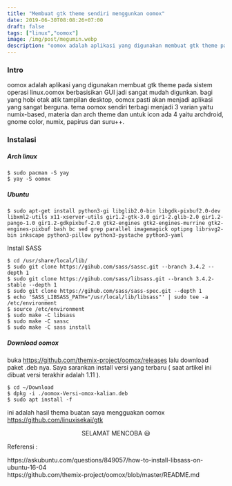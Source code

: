 ```yaml
---
title: "Membuat gtk theme sendiri menggunkan oomox"
date: 2019-06-30T08:08:26+07:00
draft: false
tags: ["linux","oomox"]
image: /img/post/megumin.webp
description: "oomox adalah aplikasi yang digunakan membuat gtk theme pada sistem operasi linux.oomox berbasisikan GUI jadi sangat mudah digunkan"
---
```


### Intro

oomox adalah aplikasi yang digunakan membuat gtk theme pada sistem operasi linux.oomox berbasisikan GUI jadi sangat mudah digunkan. bagi yang hobi otak atik tampilan desktop, oomox  pasti akan menjadi aplikasi yang sangat berguna. tema oomox sendiri terbagi menjadi 3 varian yaitu numix-based, materia dan arch theme dan untuk icon ada 4 yaitu archdroid, gnome color, numix, papirus dan suru++.

### Instalasi

##### Arch linux

    $ sudo pacman -S yay
    $ yay -S oomox

##### Ubuntu

    $ sudo apt-get install python3-gi libglib2.0-bin libgdk-pixbuf2.0-dev libxml2-utils x11-xserver-utils gir1.2-gtk-3.0 gir1-2.glib-2.0 gir1.2-pango-1.0 gir1.2-gdkpixbuf-2.0 gtk2-engines gtk2-engines-murrine gtk2-engines-pixbuf bash bc sed grep parallel imagemagick optipng librsvg2-bin inkscape python3-pillow python3-pystache python3-yaml

Install SASS

    $ cd /usr/share/local/lib/
    $ sudo git clone https://gihub.com/sass/sassc.git --branch 3.4.2 --depth 1
    $ sudo git clone https://gihub.com/sass/libsass.git --branch 3.4.2-stable --depth 1
    $ sudo git clone https://gihub.com/sass/sass-spec.git --depth 1
    $ echo 'SASS_LIBSASS_PATH="/usr/local/lib/libsass"' | sudo tee -a /etc/environment
    $ source /etc/environment
    $ sudo make -C libsass
    $ sudo make -C sassc
    $ sudo make -C sass install

##### Download oomox
buka https://github.com/themix-project/oomox/releases lalu download paket .deb nya.
Saya sarankan install versi yang terbaru ( saat artikel ini dibuat versi terakhir adalah 1.11 ).

    $ cd ~/Download
    $ dpkg -i ./oomox-Versi-omox-kalian.deb
    $ sudo apt install -f

ini adalah hasil thema buatan saya mengguakan oomox https://github.com/linuxisekai/gtk


<center>
SELAMAT MENCOBA 😃
</center>


Referensi :

<div class="break">
    https://askubuntu.com/questions/849057/how-to-install-libsass-on-ubuntu-16-04
</div>
<div class="break">
    https://github.com/themix-project/oomox/blob/master/README.md
</div>
